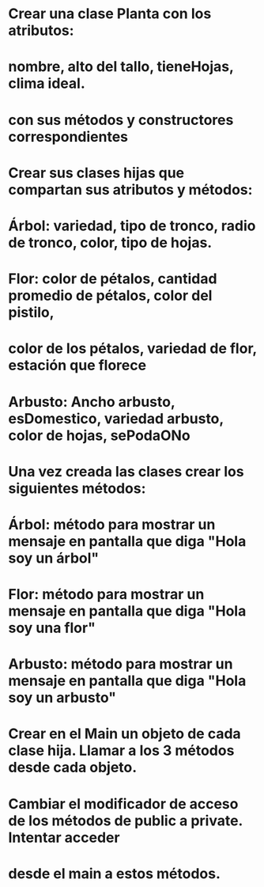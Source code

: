 # Crear una clase Planta con los atributos:
# nombre, alto del tallo, tieneHojas, clima ideal.
# con sus métodos y constructores correspondientes

# Crear sus clases hijas que compartan sus atributos y métodos:
# Árbol: variedad, tipo de tronco, radio de tronco, color, tipo de hojas.
# Flor: color de pétalos, cantidad promedio de pétalos, color del pistilo,
# color de los  pétalos, variedad de flor, estación que florece

# Arbusto: Ancho arbusto, esDomestico, variedad arbusto, color de hojas, sePodaONo

# Una vez creada las clases crear los siguientes métodos:
# Árbol: método para mostrar un mensaje en pantalla que diga "Hola soy un árbol"
# Flor: método para mostrar un mensaje en pantalla que diga "Hola soy una flor"
# Arbusto: método para mostrar un mensaje en pantalla que diga "Hola soy un arbusto"

# Crear en el Main un objeto de cada clase hija. Llamar a los 3 métodos desde cada objeto.

# Cambiar el modificador de acceso de los métodos de public a private. Intentar acceder
# desde el main a estos métodos.